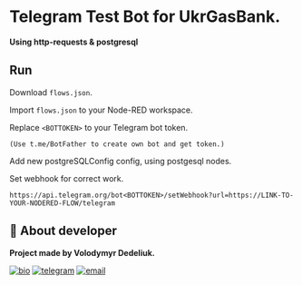 
# Telegram Test Bot for UkrGasBank.

**Using http-requests & postgresql**

## Run 

Download ``flows.json``.

Import ``flows.json`` to your Node-RED workspace.

Replace `<BOTTOKEN>` to your Telegram bot token. 

`(Use t.me/BotFather to create own bot and get token.)`

Add new postgreSQLConfig config, using postgesql nodes.

Set webhook for correct work.

`https://api.telegram.org/bot<BOTTOKEN>/setWebhook?url=https://LINK-TO-YOUR-NODERED-FLOW/telegram`


## 👤 About developer
**Project made by Volodymyr Dedeliuk.**

[![bio](https://img.shields.io/badge/Bio_Webpage-000?style=for-the-badge&logo=ko-fi&logoColor=white)](https://monke.party/kun)
[![telegram](https://img.shields.io/badge/telegram-1DA1F2?style=for-the-badge&logo=telegram&logoColor=white)](https://t.me/kun3741)
[![email](https://img.shields.io/badge/email-ffbf00?style=for-the-badge&logo=gmail&logoColor=black)](mailto:vaysed.dev@gmail.com/)

